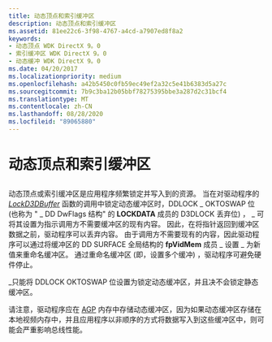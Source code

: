 ```yaml
---
title: 动态顶点和索引缓冲区
description: 动态顶点和索引缓冲区
ms.assetid: 81ee22c6-3f98-4767-a4cd-a7907ed8f8a2
keywords:
- 动态顶点 WDK DirectX 9。0
- 索引缓冲区 WDK DirectX 9。0
- 动态缓冲 WDK DirectX 9。0
ms.date: 04/20/2017
ms.localizationpriority: medium
ms.openlocfilehash: a42b5450c0fb59ec49ef2a32c5e41b6383d5a27c
ms.sourcegitcommit: 7b9c3ba12b05bbf78275395bbe3a287d2c31bcf4
ms.translationtype: MT
ms.contentlocale: zh-CN
ms.lasthandoff: 08/28/2020
ms.locfileid: "89065880"
---
```

# <a name="dynamic-vertex-and-index-buffers"></a>动态顶点和索引缓冲区


## <span id="ddk_dynamic_vertex_and_index_buffers_gg"></span><span id="DDK_DYNAMIC_VERTEX_AND_INDEX_BUFFERS_GG"></span>


动态顶点或索引缓冲区是应用程序频繁锁定并写入到的资源。 当在对驱动程序的 [*LockD3DBuffer*](/previous-versions/windows/hardware/drivers/ff568216(v=vs.85)) 函数的调用中锁定动态缓冲区时，DDLOCK \_ OKTOSWAP 位 (也称为 " \_ DD DwFlags 结构" 的 **LOCKDATA** 成员的 D3DLOCK 丢弃位) ， \_ 可将其设置为指示调用方不需要缓冲区的现有内容。 因此，在将指针返回到缓冲区数据之前，驱动程序可以丢弃内容。 由于调用方不需要现有的内容，因此驱动程序可以通过将缓冲区的 DD SURFACE 全局结构的 **fpVidMem** 成员 \_ 设置 \_ 为新值来重命名缓冲区。 通过重命名缓冲区 (即，设置多个缓冲) ，驱动程序可避免硬件停止。

\_只能将 DDLOCK OKTOSWAP 位设置为锁定动态缓冲区，并且决不会锁定静态缓冲区。

请注意，驱动程序应在 [AGP](agp-support.md) 内存中存储动态缓冲区，因为如果动态缓冲区存储在本地视频内存中，并且应用程序以非顺序的方式将数据写入到这些缓冲区中，则可能会严重影响总线性能。

 

